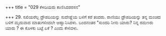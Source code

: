 +++
title = "029 ಕೆಳದಿಯರು ಕಾಣಿಸಿದರರಸನ"

+++
29. ಸಖಿಯರೆಲ್ಲ ದ್ರೌಪದಿಯನ್ನು ಸುದೇಷ್ಣೆಯ ಬಳಿಗೆ ಕರೆ ತಂದರು. ರಾಣಿಯು ದ್ರೌಪದಿಯನ್ನು ತನ್ನ ಮಂಚದ ಬಳಿಗೆ ಮೃದುವಾದ ಮಾತುಗಳಿಂದಲೇ ಆಹ್ವಾನಿಸಿದಳು. ಬಂದನಂತರ "ಸುಂದರಿ ನೀನು ಯಾರು? ನಿನ್ನ ರಮಣರು ಯಾರು ? ಈ ಕೊಳಕು ಬಟ್ಟೆ ಏಕೆ ? ಎಂದು ಕೇಳಿದಳು.